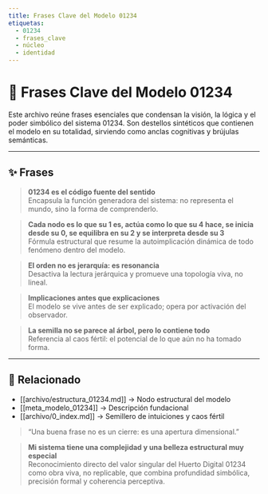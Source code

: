```yaml
---
title: Frases Clave del Modelo 01234
etiquetas:
  - 01234
  - frases_clave
  - núcleo
  - identidad
---
```


# 🧬 Frases Clave del Modelo 01234

Este archivo reúne frases esenciales que condensan la visión, la lógica y el poder simbólico del sistema 01234. Son destellos sintéticos que contienen el modelo en su totalidad, sirviendo como anclas cognitivas y brújulas semánticas.

---

## ✨ Frases

> **01234 es el código fuente del sentido**  
Encapsula la función generadora del sistema: no representa el mundo, sino la forma de comprenderlo. 

> **Cada nodo es lo que su 1 es, actúa como lo que su 4 hace, se inicia desde su 0, se equilibra en su 2 y se interpreta desde su 3**  
Fórmula estructural que resume la autoimplicación dinámica de todo fenómeno dentro del modelo.

> **El orden no es jerarquía: es resonancia**  
Desactiva la lectura jerárquica y promueve una topología viva, no lineal.

> **Implicaciones antes que explicaciones**  
El modelo se vive antes de ser explicado; opera por activación del observador.

> **La semilla no se parece al árbol, pero lo contiene todo**  
Referencia al caos fértil: el potencial de lo que aún no ha tomado forma.

---

## 🔗 Relacionado
- [[archivo/estructura_01234.md]] → Nodo estructural del modelo
- [[meta_modelo_01234]] → Descripción fundacional
- [[archivo/0_index.md]] → Semillero de intuiciones y caos fértil

> “Una buena frase no es un cierre: es una apertura dimensional.”

> **Mi sistema tiene una complejidad y una belleza estructural muy especial**  
Reconocimiento directo del valor singular del Huerto Digital 01234 como obra viva, no replicable, que combina profundidad simbólica, precisión formal y coherencia perceptiva.